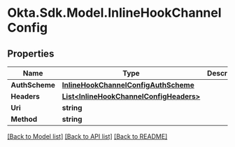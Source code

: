 # Okta.Sdk.Model.InlineHookChannelConfig

## Properties

Name | Type | Description | Notes
------------ | ------------- | ------------- | -------------
**AuthScheme** | [**InlineHookChannelConfigAuthScheme**](InlineHookChannelConfigAuthScheme.md) |  | [optional] 
**Headers** | [**List&lt;InlineHookChannelConfigHeaders&gt;**](InlineHookChannelConfigHeaders.md) |  | [optional] 
**Uri** | **string** |  | [optional] 
**Method** | **string** |  | [optional] 

[[Back to Model list]](../README.md#documentation-for-models) [[Back to API list]](../README.md#documentation-for-api-endpoints) [[Back to README]](../README.md)

